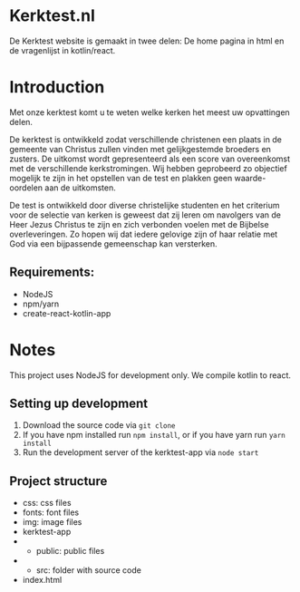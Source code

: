 # Kerktest.nl

De Kerktest website is gemaakt in twee delen: 
De home pagina in html en de vragenlijst in kotlin/react.

# Introduction

Met onze kerktest komt u te weten welke kerken het meest uw opvattingen delen.

De kerktest is ontwikkeld zodat verschillende christenen een plaats in de gemeente van Christus zullen vinden met gelijkgestemde broeders en zusters. De uitkomst wordt gepresenteerd als een score van overeenkomst met de verschillende kerkstromingen. Wij hebben geprobeerd zo objectief mogelijk te zijn in het opstellen van de test en plakken geen waarde-oordelen aan de uitkomsten.

De test is ontwikkeld door diverse christelijke studenten en het criterium voor de selectie van kerken is geweest dat zij leren om navolgers van de Heer Jezus Christus te zijn en zich verbonden voelen met de Bijbelse overleveringen. Zo hopen wij dat iedere gelovige zijn of haar relatie met God via een bijpassende gemeenschap kan versterken.

## Requirements:
* NodeJS
* npm/yarn
* create-react-kotlin-app

# Notes
This project uses NodeJS for development only. We compile kotlin to react.

## Setting up development
1. Download the source code via ```git clone```
2. If you have npm installed run ```npm install```, or if you have yarn run ```yarn install```
3. Run the development server of the kerktest-app via ```node start```

## Project structure
- css: css files
- fonts: font files
- img: image files
- kerktest-app
- - public: public files
- - src: folder with source code
- index.html